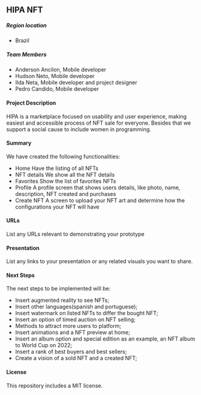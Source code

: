 
## HIPA NFT

##### Region location

- Brazil

##### Team Members
- Anderson Ancilon, Mobile developer
- Hudson Neto, Mobile developer
- Ilda Neta, Mobile developer and project designer
- Pedro Candido, Mobile developer

#### Project Description
HIPA is a marketplace focused on usability and user experience, making easiest and accessible process of NFT sale for everyone. Besides that we support a social cause to include women in programming.

#### Summary

We have created the following functionalities:

- Home
  Have the listing of all NFTs
- NFT details
  We show all the NFT details
- Favorites
  Show the list of favorites NFTs 
- Profile
  A profile screen that shows users details, like photo, name, description, NFT created and purchases
- Create NFT
  A screen to upload your NFT art and determine how the configurations your NFT will have 


#### URLs
List any URLs relevant to demonstrating your prototype

#### Presentation
List any links to your presentation or any related visuals you want to share.

#### Next Steps

The next steps to be implemented will be:

- Insert augmented reality to see NFTs;
- Insert other languages(spanish and portuguese);
- Insert watermark on listed NFTs to differ the bought NFT;
- Insert an option of timed auction on NFT selling;
- Methods to attract more users to platform;
- Insert animations and a NFT preview at home;
- Insert an album option and special edition as an example, an NFT album to World Cup on 2022; 
- Insert a rank of best buyers and best sellers;
- Create a vision of a sold NFT and a created NFT;

#### License
This repository includes a MIT license.

